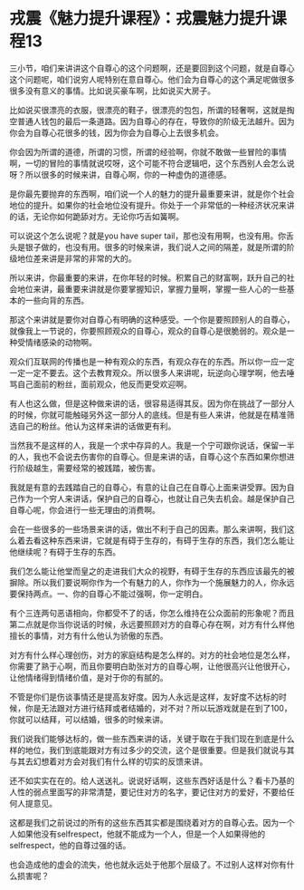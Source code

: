 # 戎震《魅力提升课程》：戎震魅力提升课程13

三小节，咱们来讲讲这个自尊心的这个问题啊，还是要回到这个问题，就是自尊心这个问题呢，咱们说穷人呢特别在意自尊心。他们会为自尊心的这个满足呢做很多很多没有意义的事情。比如说买豪车啊，比如说买大房子。

比如说买很漂亮的衣服，很漂亮的鞋子，很漂亮的包包，所谓的轻奢啊，这就是掏空普通人钱包的最后一条道路。因为自尊心的存在，导致你的阶级无法越升。因为你会为自尊心花很多的钱，因为你会为自尊心上去很多机会。

你会因为所谓的道德，所谓的习惯，所谓的经验啊，你就不敢做一些冒险的事情啊，一切的冒险的事情就说哎呀，这个可能不符合逻辑吧，这个东西别人会怎么说呀？所以很多的时候来讲，自尊心啊，你的一种虚伪的道德感。

是你最先要抛弃的东西啊，咱们说一个人的魅力的提升最重要来讲，就是你个社会地位的提升。如果你的社会地位没有提升。你处于一个非常低的一种经济状况来讲的话，无论你如何跪舔对方。无论你巧舌如簧啊。

可以说这个怎么说呢？就是you have super tail，那也没有用啊，也没有用。你舌头是银子做的，也没有用。很多的时候来讲，我们说人之间的隔差，就是所谓的阶级地位差来讲是非常的非常的大的。

所以来讲，你最重要的来讲，在你年轻的时候。积累自己的财富啊，跃升自己的社会地位来讲，最重要来讲就是你要掌握知识，掌握力量啊，掌握一些人心的一些基本的一些向背的东西。

那这个来讲就是要你对自尊心有明确的这种感受。一个你是要照顾别人的自尊心，就像我上一节说的，你要照顾观众的自尊心，观众的自尊心是很脆弱的。观众是一种受情绪感染的动物啊。

观众们互联网的传播也是一种有观众的东西，有观众存在的东西。所以你一应一定一定一定不要去。这个去教育观众。所以很多人来讲呢，玩逆向心理学啊，他去唾骂自己面前的粉丝，面前观众，他反而更受欢迎啊。

有人也这么做，但是这种做来讲的话，很容易适得其反。因为你在挑战了一部分人的时候，你就可能触碰另外这一部分人的底线。但是有些人来讲，他就是在精准筛选自己的粉丝。他认为这样来讲的话做更有利。

当然我不是这样的人，我是一个求中存异的人。我是一个宁可跟你说话，保留一半的人，我也不会说去伤害你的自尊心。但是来讲的话，自尊心这个东西如果你想进行阶级越生，需要经常的被践踏，被伤害。

我就是有意的去践踏自己的自尊心，有意的让自己在自尊心上面来讲受罪。因为自己作为一个穷人来讲话，保护自己的自尊心，也就让自己失去机会。越是保护自己自尊心呢，你会进行一些无理由的消费啊。

会在一些很多的一些场景来讲的话，做出不利于自己的因素。那么来讲啊，我们这么着去看这种东西来讲，它就是有碍于生存的，有碍于生存的东西，我们怎么能让他继续呢？有碍于生存的东西。

我们怎么能让他堂而皇之的走进我们大众的视野，有碍于生存的东西应该最先的被摒除。所以我们要说啊你作为一个有魅力的人，你作为一个施展魅力的人，你永远要保持两点。一、你的自尊心不能过强啊，你一定明白。

有个三连两句恶语相向，你都受不了的话，你怎么维持在公众面前的形象呢？而且第二点就是你当你说话的时候，永远要照顾对方的自尊心存在啊，对方有什么样他擅长的事情，对方有什么他认为骄傲的东西。

对方有什么样心理创伤，对方的家庭结构是怎么样的。对方的社会地位是怎么样，你需要了熟于心啊，而且你要明白助张对方的自尊心啊，让他很高兴让他很开心，让他情绪得到情绪价值，是对于你的有腻的。

不管是你们是伤谈事情还是提高友好度。因为人永远是这样，友好度不达标的时候，你是无法跟对方进行结拜或者结婚的，对不对？所以玩游戏就是在到了100，你就可以结拜，可以结婚，很多的时候来讲。

我们说我们能够达标的，做一些东西来讲的话，关键于取在于我们现在到底是什么样的地位，我们到底能跟对方有过多少的交流，这个是很重要。但是我们就说与其与其去幻想着对方会对我们有什么样的切实的反馈来讲。

还不如实实在在的。给人送送礼。说说好话啊，这些东西好话是什么？看卡乃基的人性的弱点里面写的非常清楚，要记住对方的名字，要记住对方的爱好，不要给任何人提意见。

这都是我们之前说过的所有的这些东西其实都是围绕着对方的自尊心去。因为一个人如果他没有selfrespect，他就不能成为一个人，但是一个人如果得他的selfrespect，他的自尊过强的话。

也会造成他的虚会的流失，他也就永远处于他那个层级了。不过别人这样对你有什么损害呢？
